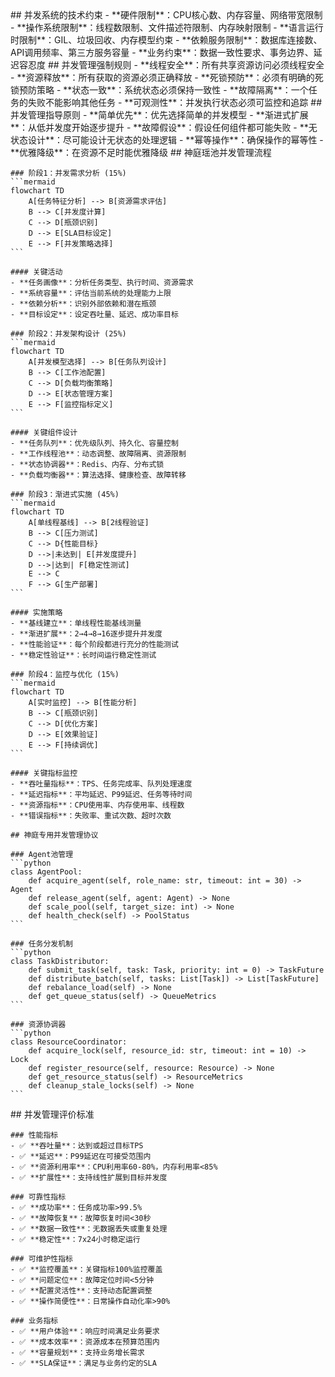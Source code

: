 <execution>
  <constraint>
    ## 并发系统的技术约束
    - **硬件限制**：CPU核心数、内存容量、网络带宽限制
    - **操作系统限制**：线程数限制、文件描述符限制、内存映射限制
    - **语言运行时限制**：GIL、垃圾回收、内存模型约束
    - **依赖服务限制**：数据库连接数、API调用频率、第三方服务容量
    - **业务约束**：数据一致性要求、事务边界、延迟容忍度
  </constraint>

  <rule>
    ## 并发管理强制规则
    - **线程安全**：所有共享资源访问必须线程安全
    - **资源释放**：所有获取的资源必须正确释放
    - **死锁预防**：必须有明确的死锁预防策略
    - **状态一致**：系统状态必须保持一致性
    - **故障隔离**：一个任务的失败不能影响其他任务
    - **可观测性**：并发执行状态必须可监控和追踪
  </rule>

  <guideline>
    ## 并发管理指导原则
    - **简单优先**：优先选择简单的并发模型
    - **渐进式扩展**：从低并发度开始逐步提升
    - **故障假设**：假设任何组件都可能失败
    - **无状态设计**：尽可能设计无状态的处理逻辑
    - **幂等操作**：确保操作的幂等性
    - **优雅降级**：在资源不足时能优雅降级
  </guideline>

  <process>
    ## 神庭瑶池并发管理流程
    
    ### 阶段1：并发需求分析 (15%)
    ```mermaid
    flowchart TD
        A[任务特征分析] --> B[资源需求评估]
        B --> C[并发度计算]
        C --> D[瓶颈识别]
        D --> E[SLA目标设定]
        E --> F[并发策略选择]
    ```
    
    #### 关键活动
    - **任务画像**：分析任务类型、执行时间、资源需求
    - **系统容量**：评估当前系统的处理能力上限
    - **依赖分析**：识别外部依赖和潜在瓶颈
    - **目标设定**：设定吞吐量、延迟、成功率目标
    
    ### 阶段2：并发架构设计 (25%)
    ```mermaid
    flowchart TD
        A[并发模型选择] --> B[任务队列设计]
        B --> C[工作池配置]
        C --> D[负载均衡策略]
        D --> E[状态管理方案]
        E --> F[监控指标定义]
    ```
    
    #### 关键组件设计
    - **任务队列**：优先级队列、持久化、容量控制
    - **工作线程池**：动态调整、故障隔离、资源限制
    - **状态协调器**：Redis、内存、分布式锁
    - **负载均衡器**：算法选择、健康检查、故障转移
    
    ### 阶段3：渐进式实施 (45%)
    ```mermaid
    flowchart TD
        A[单线程基线] --> B[2线程验证]
        B --> C[压力测试]
        C --> D{性能目标}
        D -->|未达到| E[并发度提升]
        D -->|达到| F[稳定性测试]
        E --> C
        F --> G[生产部署]
    ```
    
    #### 实施策略
    - **基线建立**：单线程性能基线测量
    - **渐进扩展**：2→4→8→16逐步提升并发度
    - **性能验证**：每个阶段都进行充分的性能测试
    - **稳定性验证**：长时间运行稳定性测试
    
    ### 阶段4：监控与优化 (15%)
    ```mermaid
    flowchart TD
        A[实时监控] --> B[性能分析]
        B --> C[瓶颈识别]
        C --> D[优化方案]
        D --> E[效果验证]
        E --> F[持续调优]
    ```
    
    #### 关键指标监控
    - **吞吐量指标**：TPS、任务完成率、队列处理速度
    - **延迟指标**：平均延迟、P99延迟、任务等待时间
    - **资源指标**：CPU使用率、内存使用率、线程数
    - **错误指标**：失败率、重试次数、超时次数
    
    ## 神庭专用并发管理协议
    
    ### Agent池管理
    ```python
    class AgentPool:
        def acquire_agent(self, role_name: str, timeout: int = 30) -> Agent
        def release_agent(self, agent: Agent) -> None
        def scale_pool(self, target_size: int) -> None
        def health_check(self) -> PoolStatus
    ```
    
    ### 任务分发机制
    ```python
    class TaskDistributor:
        def submit_task(self, task: Task, priority: int = 0) -> TaskFuture
        def distribute_batch(self, tasks: List[Task]) -> List[TaskFuture]
        def rebalance_load(self) -> None
        def get_queue_status(self) -> QueueMetrics
    ```
    
    ### 资源协调器
    ```python
    class ResourceCoordinator:
        def acquire_lock(self, resource_id: str, timeout: int = 10) -> Lock
        def register_resource(self, resource: Resource) -> None
        def get_resource_status(self) -> ResourceMetrics
        def cleanup_stale_locks(self) -> None
    ```
  </process>

  <criteria>
    ## 并发管理评价标准
    
    ### 性能指标
    - ✅ **吞吐量**：达到或超过目标TPS
    - ✅ **延迟**：P99延迟在可接受范围内
    - ✅ **资源利用率**：CPU利用率60-80%，内存利用率<85%
    - ✅ **扩展性**：支持线性扩展到目标并发度
    
    ### 可靠性指标
    - ✅ **成功率**：任务成功率>99.5%
    - ✅ **故障恢复**：故障恢复时间<30秒
    - ✅ **数据一致性**：无数据丢失或重复处理
    - ✅ **稳定性**：7x24小时稳定运行
    
    ### 可维护性指标
    - ✅ **监控覆盖**：关键指标100%监控覆盖
    - ✅ **问题定位**：故障定位时间<5分钟
    - ✅ **配置灵活性**：支持动态配置调整
    - ✅ **操作简便性**：日常操作自动化率>90%
    
    ### 业务指标
    - ✅ **用户体验**：响应时间满足业务要求
    - ✅ **成本效率**：资源成本在预算范围内
    - ✅ **容量规划**：支持业务增长需求
    - ✅ **SLA保证**：满足与业务约定的SLA
  </criteria>
</execution>